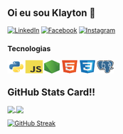 ## Oi eu sou Klayton 👋

[![LinkedIn](https://img.shields.io/badge/LinkedIn-000?style=dark&logo=linkedin&logoColor=0E76A8)](https://www.linkedin.com/in/ton-chyod-s/)
[![Facebook](https://img.shields.io/badge/Facebook-000?style=dark&logo=facebook)](https://www.facebook.com/ArqKdias/)
[![Instagram](https://img.shields.io/badge/Instagram-000?style=dark&logo=instagram)](https://www.instagram.com/ton_chyod_s/) 

### Tecnologias
<div style="display: inline_block">
<a style="display: inline_block">
<img align="center" alt="Python" height="30" width="40" src="https://raw.githubusercontent.com/devicons/devicon/master/icons/python/python-original.svg"><img align="center" alt="javascript" height="30"  width="40" src="https://raw.githubusercontent.com/devicons/devicon/master/icons/javascript/javascript-original.svg"><img align="center" alt="nodejs" height="30"  width="40" src="https://raw.githubusercontent.com/devicons/devicon/master/icons/nodejs/nodejs-original.svg"><img align="center" alt="HTML" height="30" width="40" src="https://raw.githubusercontent.com/devicons/devicon/master/icons/html5/html5-original.svg"><img align="center" alt="CSS" height="30"  width="40" src="https://raw.githubusercontent.com/devicons/devicon/master/icons/css3/css3-original.svg"><img align="center" alt="postgresql" height="30"  width="40" src="https://raw.githubusercontent.com/devicons/devicon/master/icons/postgresql/postgresql-original.svg">
</a>
</div>

## GitHub Stats Card!! 
<div style="display: inline_block">

<a href="https://github.com/Ton-Chyod-s/convoychat"> 
<img height=170 align="center" src="https://github-readme-stats.vercel.app/api?username=Ton-Chyod-s&show_icons=true&theme=dark"/>
</a>

<a href="https://github.com/Ton-Chyod-s/convoychat">
  <img height=170 align="center" src="https://github-readme-stats.vercel.app/api/top-langs?username=Ton-Chyod-s&layout=compact&langs_count=8&card_width=320&theme=dark" />
</a>

<a > [![GitHub Streak](https://streak-stats.demolab.com/?user=Ton-Chyod-s&theme=bear&theme=dark)](https://git.io/streak-stats) </a>

</div>




